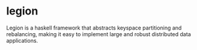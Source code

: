 # legion

Legion is a haskell framework that abstracts keyspace partitioning and
rebalancing, making it easy to implement large and robust distributed
data applications.


